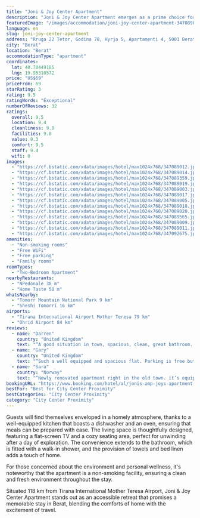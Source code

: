 ```yaml
---
title: "Joni & Joy Center Apartment"
description: "Joni & Joy Center Apartment emerges as a prime choice for travelers seeking a blend of comfort and convenience in the heart of Berat."
featuredImage: "/images/accommodation/joni-joy-center-apartment-347089012.jpg"
language: en
slug: joni-joy-center-apartment
address: "Rruga 22 Tetor, Godina 78, Hyrja 5, Apartamenti 4, 5001 Berat, Albania"
city: "Berat"
location: "Berat"
accommodationType: "apartment"
coordinates:
  lat: 40.70449185
  lng: 19.95310572
price: "US$69"
priceFrom: 69
starRating: 3
rating: 9.5
ratingWords: "Exceptional"
numberOfReviews: 32
ratings:
  overall: 9.5
  location: 9.4
  cleanliness: 9.8
  facilities: 9.8
  value: 9.3
  comfort: 9.5
  staff: 9.4
  wifi: 0
images:
  - "https://cf.bstatic.com/xdata/images/hotel/max1024x768/347089012.jpg?k=c128e695a9c48e66c5eb20548a1724fb37e036fb6eb0730aa14cc16b20f2044b&o=&hp=1"
  - "https://cf.bstatic.com/xdata/images/hotel/max1024x768/347089014.jpg?k=fa4103bf3e369ed9f53d211778820e5bc915366aaa2290a0999aa2abc6a4b828&o=&hp=1"
  - "https://cf.bstatic.com/xdata/images/hotel/max1024x768/347089359.jpg?k=a643c0b287ba7261ad18fd76ad6333fad34137bd42b82b412b88bee926a89222&o=&hp=1"
  - "https://cf.bstatic.com/xdata/images/hotel/max1024x768/347089019.jpg?k=c36d86d72e5e66e92b8f6cb50a1f1d79d73f3f6894c7345bf343fcfd6108d8f0&o=&hp=1"
  - "https://cf.bstatic.com/xdata/images/hotel/max1024x768/347089003.jpg?k=6f1d5fc31c286d2605c90107b1c2f58e4424df655379a1eb2b401bb7794af6f8&o=&hp=1"
  - "https://cf.bstatic.com/xdata/images/hotel/max1024x768/347089017.jpg?k=3e9f5aff7475cfcc9ced297dca37fef9ea7bccee74c2a5a97551486966a98c06&o=&hp=1"
  - "https://cf.bstatic.com/xdata/images/hotel/max1024x768/347089005.jpg?k=da9631238ab22c68c9e5da93b7a6baf832f0e3eb72ca293c1d3de80c33f868df&o=&hp=1"
  - "https://cf.bstatic.com/xdata/images/hotel/max1024x768/347089018.jpg?k=38956f75cb4e39f8b973055838d3a520948c79c56eb388e31379b67b6f77ed8f&o=&hp=1"
  - "https://cf.bstatic.com/xdata/images/hotel/max1024x768/347089020.jpg?k=4e2708a71e740537f8e46f402590ed8f765d2355464e6bdae02b2ce6ba84b61a&o=&hp=1"
  - "https://cf.bstatic.com/xdata/images/hotel/max1024x768/347089565.jpg?k=a98616c5e9da2a0c43950de81db73061bd770f00d2103e9eafc5f0f651df101d&o=&hp=1"
  - "https://cf.bstatic.com/xdata/images/hotel/max1024x768/347089009.jpg?k=337eacf823a18d0abaddecefb8552643f91fbda5849303bc8ddb83fe876aea17&o=&hp=1"
  - "https://cf.bstatic.com/xdata/images/hotel/max1024x768/347089011.jpg?k=38f3b3829e949f5c1ea3bcf5302aca01678c8d99a0fd57646795cd051c5a3704&o=&hp=1"
  - "https://cf.bstatic.com/xdata/images/hotel/max1024x768/347092675.jpg?k=4772945dc9890c8eae1ddb161b29a460da20b4457b4d8872ccb21cfd4160629a&o=&hp=1"
amenities:
  - "Non-smoking rooms"
  - "Free WiFi"
  - "Free parking"
  - "Family rooms"
roomTypes:
  - "Two-Bedroom Apartment"
nearbyRestaurants:
  - "NPedonale 30 m"
  - "Home Taste 50 m"
whatsNearby:
  - "Tomorr Mountain National Park 9 km"
  - "Sheshi Tomorri 16 km"
airports:
  - "Tirana International Airport Mother Teresa 79 km"
  - "Ohrid Airport 84 km"
reviews:
  - name: "Darren"
    country: "United Kingdom"
    text: "“A good situation in town, spacious, clean, great bathroom. Ideal for the 5 of us.”"
  - name: "Gary"
    country: "United Kingdom"
    text: "“Such a well equipped and spacious flat. Parking is free but a bit of a free for all. Really enjoyed our stay here.”"
  - name: "Sara"
    country: "Norway"
    text: "“Newly renovated apartment right in the old town. it’s equipped with everything you’d need. Looks better than in the photos. really enjoyed our stay here”"
bookingURL: "https://www.booking.com/hotel/al/jonis-amp-joys-apartment-berat.en-gb.html?aid=8035640"
bestFor: "Best for City Center Proximity"
bestCategories: "City Center Proximity"
category: "City Center Proximity"
---
```


Guests will find themselves enveloped in a homely atmosphere, thanks to a well-equipped kitchen that boasts a dishwasher and an oven, ensuring that meals can be prepared with ease. The living space is thoughtfully designed, featuring a flat-screen TV and a cozy seating area, perfect for unwinding after a day of exploration. The convenience extends to the bathroom, which is fitted with a walk-in shower, and the provision of towels and bed linen adds a touch of home.

For those concerned about the environment and personal wellness, it's noteworthy that the apartment is a non-smoking facility, ensuring a clean and fresh environment throughout the stay.

Situated 118 km from Tirana International Mother Teresa Airport, Joni & Joy Center Apartment stands out as an accessible retreat that promises a memorable stay in Berat, blending the comforts of home with the excitement of travel.